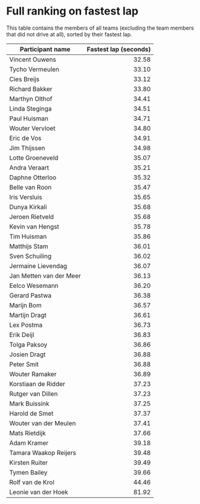 # Full ranking on fastest lap

This table contains the members of all teams (excluding the team members that
did not drive at all), sorted by their fastest lap.

| Participant name | Fastest lap (seconds) |
| --- | ---: |
| Vincent Ouwens | 32.58 |
| Tycho Vermeulen | 33.10 |
| Cies Breijs | 33.12 |
| Richard Bakker | 33.80 |
| Marthyn Olthof | 34.41 |
| Linda Steginga | 34.51 |
| Paul Huisman | 34.71 |
| Wouter Vervloet | 34.80 |
| Eric de Vos | 34.91 |
| Jim Thijssen | 34.98 |
| Lotte Groeneveld | 35.07 |
| Andra Veraart | 35.21 |
| Daphne Otterloo | 35.32 |
| Belle van Roon | 35.47 |
| Iris Versluis | 35.65 |
| Dunya Kirkali | 35.68 |
| Jeroen Rietveld | 35.68 |
| Kevin van Hengst | 35.78 |
| Tim Huisman | 35.86 |
| Matthijs Stam | 36.01 |
| Sven Schuiling | 36.02 |
| Jermaine Lievendag | 36.07 |
| Jan Metten van der Meer | 36.13 |
| Eelco Wesemann | 36.20 |
| Gerard Pastwa | 36.38 |
| Marijn Bom | 36.57 |
| Martijn Dragt | 36.61 |
| Lex Postma | 36.73 |
| Erik Deijl | 36.83 |
| Tolga Paksoy | 36.86 |
| Josien Dragt | 36.88 |
| Peter Smit | 36.88 |
| Wouter Ramaker | 36.89 |
| Korstiaan de Ridder | 37.23 |
| Rutger van Dillen | 37.23 |
| Mark Buissink | 37.25 |
| Harold de Smet | 37.37 |
| Wouter van der Meulen | 37.41 |
| Mats Rietdijk | 37.66 |
| Adam Kramer | 39.18 |
| Tamara Waakop Reijers | 39.48 |
| Kirsten Ruiter | 39.49 |
| Tymen Bailey | 39.66 |
| Rolf van de Krol | 44.46 |
| Leonie van der Hoek | 81.92 |
